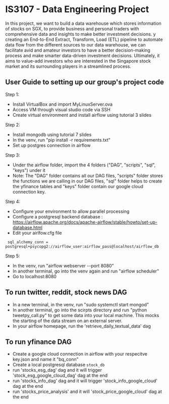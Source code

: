 # IS3107 - Data Engineering Project

In this project, we want to build a data warehouse which stores information of stocks on SGX, to provide business and personal traders with comprehensive data and insights to make better investment decisions. y creating an End-to-End Extract, Transform, Load (ETL) pipeline to automate data flow from the different sources to our data warehouse, we can facilitate avid and amateur investors to have a better decision-making process and make smarter data-driven investment decisions. Ultimately, it aims to value-add investors who are interested in the Singapore stock market and its surrounding players in a streamlined process. 

## User Guide to setting up our group's project code
Step 1:
- Install VirtualBox and import MyLinuxServer.ova
- Access VM through visual studio code via SSH
- Create virtual environment and install airflow using tutorial 3 slides

Step 2:
- Install mongodb using tutorial 7 slides
- In the venv, run "pip install -r requirements.txt"
- Set up postgres connection in airflow

Step 3:
- Under the airflow folder, import the 4 folders ("DAG", "scripts", "sql", "keys") under it
- Note: The "DAG" folder contains all our DAG files, "scripts" folder stores the functions we are calling in our DAG files, "sql" folder helps to create the yfinance tables and "keys" folder contain our google cloud connection key.

Step 4:
- Configure your environment to allow parallel processing 
- Configure a postgresql backend database : https://airflow.apache.org/docs/apache-airflow/stable/howto/set-up-database.html
- Edit your airlfow.cfg file 

` sql_alchemy_conn = postgresql+psycopg2://airflow_user:airflow_pass@localhost/airflow_db`

Step 5:
- In the venv, run "airflow webserver --port 8080"
- In another terminal, go into the venv again and run "airflow scheduler"
- Go to localhost:8080 

## To run twitter, reddit, stock news DAG
- In a new terminal, in the venv, run "sudo systemctl start mongod"
- In another terminal, go into the scirpts directory and run "python tweetpy_call.py" to get some data into your local machine. This mocks the starting of the data stream on an external server.
- In your airflow homepage, run the 'retrieve_daily_textual_data' dag

## To run yfinance DAG
- Create a google cloud connection in airflow with your respecitve key.json and name it "bq_conn"
- Create a local postgresql database `stock_db`
- run 'stocks_esg_dag' dag and it will trigger 'stock_esg_google_cloud_dag' dag at the end
- run 'stocks_info_dag' dag and it will trigger 'stock_info_google_cloud' dag at the end
- run 'stocks_price_analysis' and it will 'stock_price_google_cloud' dag at the end
